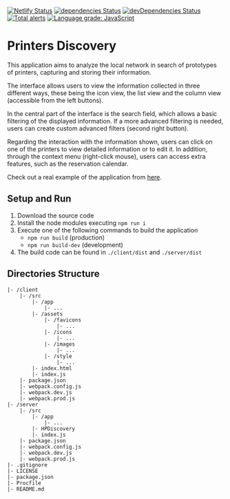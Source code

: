[![Netlify Status](https://api.netlify.com/api/v1/badges/3385f038-9813-4df8-992d-ddc4af8ff42b/deploy-status)](https://app.netlify.com/sites/printersdiscovery/deploys)
[![dependencies Status](https://david-dm.org/chema22r/printersdiscovery/status.svg)](https://david-dm.org/chema22r/printersdiscovery)
[![devDependencies Status](https://david-dm.org/chema22r/printersdiscovery/dev-status.svg)](https://david-dm.org/chema22r/printersdiscovery?type=dev)
[![Total alerts](https://img.shields.io/lgtm/alerts/g/Chema22R/printersdiscovery.svg?logo=lgtm&logoWidth=18)](https://lgtm.com/projects/g/Chema22R/printersdiscovery/alerts/)
[![Language grade: JavaScript](https://img.shields.io/lgtm/grade/javascript/g/Chema22R/printersdiscovery.svg?logo=lgtm&logoWidth=18)](https://lgtm.com/projects/g/Chema22R/printersdiscovery/context:javascript)

# Printers Discovery
This application aims to analyze the local network in search of prototypes of printers, capturing and storing their information.

The interface allows users to view the information collected in three different ways, these being the icon view, the list view
and the column view (accessible from the left buttons).

In the central part of the interface is the search field, which allows a basic filtering of the displayed information. If a more
advanced filtering is needed, users can create custom advanced filters (second right button).

Regarding the interaction with the information shown, users can click on one of the printers to view detailed information or to
edit it. In addition, through the context menu (right-click mouse), users can access extra features, such as the reservation calendar.

Check out a real example of the application from [here](https://printersdiscovery.chema22r.com).

## Setup and Run
1. Download the source code
2. Install the node modules executing `npm run i`
3. Execute one of the following commands to build the application
    - `npm run build` (production)
    - `npm run build-dev` (development)
4. The build code can be found in `./client/dist` and `./server/dist`

## Directories Structure
```
|- /client
    |- /src
        |- /app
            |- ...
        |- /assets
            |- /favicons
                |- ...
            |- /icons
                |- ...
            |- /images
                |- ...
            |- /style
                |- ...
        |- index.html
        |- index.js
    |- package.json
    |- webpack.config.js
    |- webpack.dev.js
    |- webpack.prod.js
|- /server
    |- /src
        |- /app
            |- ...
        |- HPDiscovery
        |- index.js
    |- package.json
    |- webpack.config.js
    |- webpack.dev.js
    |- webpack.prod.js
|- .gitignore
|- LICENSE
|- package.json
|- Procfile
|- README.md
```